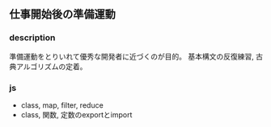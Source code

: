 ## 仕事開始後の準備運動

### description
準備運動をとりいれて優秀な開発者に近づくのが目的。
基本構文の反復練習, 古典アルゴリズムの定着。

### js
- class, map, filter, reduce
- class, 関数, 定数のexportとimport